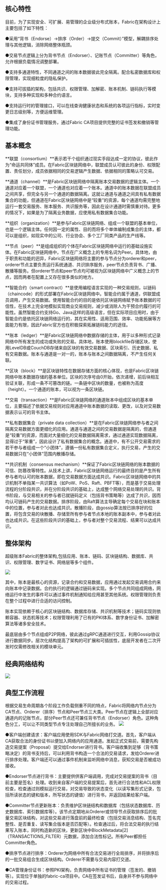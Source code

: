 ## 核心特性

目前，为了实现安全、可扩展、易管理的企业级分布式账本，Fabric在架构设计上主要包括了如下特性：

●采用“背书（Endorse）->排序（Order）->提交（Commit）”模型，解耦排序处理与其他逻辑，消除网络整体瓶颈。

●交易节点逻辑上分为背书节点（Endorser）、记账节点（Committer）等角色，允许根据负载情况调整部署。

●支持多通道特性，不同通道之间的账本数据彼此完全隔离。配合私密数据库和权限管理，实现细粒度的隐私保护。

●支持可拔插的架构，包括共识、权限管理、加解密、账本机制、链码执行等模块，支持多种实现和多种合约语言。

●支持运行时的管理接口，可以在线查询健康状态和系统的各项运行指标，实时变更日志级别等，方便运维管理。

●集成了身份证书管理服务，通过Fabric CA项目提供完整的证书签发和撤销等管理功能。

## 基本概念

**联盟（consortium）**表示若干个组织通过现实手段达成一定的协议，彼此作为“命运共同体”成员。在Fabric区块链网络中，联盟成员认可彼此的身份、权限配置、责任划分，成员依据相同的交易逻辑产生数据、依据相同的策略认可交易。

**通道（channel）**是Fabric区块链网络中隔离账本交易数据的逻辑主体。一个通道对应着一个联盟，一个通道也对应着一个账本。通道中的账本数据在联盟成员之间共享，但完全与另一个通道的数据隔离。这就让通道与通道之间具有私有数据集合的功能，但通道在Fabric区块链网络中是“较重”的资源，每个通道均需完整地运行一套交易服务、账本服务、共识服务等，因此在设计通道时需慎重对待。更多的情况下，如果是为了隔离业务数据，应使用私有数据集合功能。

**组织（organization）**是参与Fabric区块链网络、组成一个联盟的基本单位，也是一个逻辑主体。任何因一定的属性、目的而将多个单体编制成集合的主体，都可以是组织，如现实中的公司、行业协会、多个工厂同类产品的生产线等。

**节点（peer）**是组成组织的个体在Fabric区块链网络中运行的基础设施实体。在Fabric区块链网络中，节点在广义概念上的专用名词为Peer。具体地，由于职责和功能的迥异，Fabric区块链网络将主要的参与节点分为orderer和peer，orderer节点主要负责运行系统通道、共识排序服务，peer节点负责背书、广播、散播等服务。但orderer节点和peer节点均可被视为区块链网络中广义概念上的节点，因而两者在配置上又存在很多类似的地方。

**智能合约（smart contract）**是使用编程语言实现的一种交易规则，以链码（chaincode）的形式部署在Fabric区块链网络中。智能合约属于通道，供联盟成员调用，产生交易数据。使用智能合约的目的是依托区块链网络赋予账本数据的可信性，在技术上完全地模拟实现商业交易规则，减少或消除人为干预合约履行的可能性。虽然智能合约支持Go、Java这样的高级语言，但在实际项目应用时，由于智能合约是依托区块链网络运行的，其在实用性、适用范围、效率、功能拓展等方面能力有限，因此Fabric官方也在积极探索拓展链码能力的途径。

**账本（ledger）**是Fabric区块链网络中数据存储的主体，用于以多种形式记录网络中所有发生的成功或失败的交易。具体地，账本使用blockfile存储区块，使用LevelDB或CouchDB存储来自区块的有效交易数据、区块索引、历史数据、私有交易数据。账本与通道是一对一的，账本与账本之间数据隔离，不产生任何关联。

**区块（block）**是区块链特性在数据存储方面的核心体现，也是Fabric区块链网络中账本数据存储的基本单位。区块的次序号由0开始，依次递增，前后块相互验证关联，形成一条不可篡改的链。一条链中区块的数量，也被称为高度（height）。一个通道的账本，可以视为一条区块链。

**交易（transaction）**是Fabric区块链网络的通道账本中组成区块的基本单位，主要描述了依据交易规则对应用通道中账本数据的读取、更改，以及对交易数据表示认可的背书主体。

**私有数据集合（private data collection）**是在Fabric区块链网络参与者之间隔离交易数据方面更细化的应用。通道与通道之间的交易数据是隔离的，但通道是“较重”的资源，而面对大量细化的交易数据隔离需求，通过通道实现数据隔离，显得过于“笨重”，因此设计了私有数据集合的概念。通道中，有不公开交易需求的若干参与者组成一个“小团体”，遵循一份私有数据集合定义，执行交易，产生的交易数据只在“小团体”范围内散播存储。

**共识机制（consensus mechanism）**保证了Fabric区块链网络的账本数据的可信、防篡改等特性。从技术上讲，Fabric区块链网络运行的最终目的是产生所有参与者均认可的账本数据，即在交易数据方面达成共识。Fabric区块链网络中的共识机制不单指某一共识算法（如PoW、PoS、Raft、PBFT等），而是基于交易处理流程的分阶段共识，并在分阶段共识的基础上，达成整个网络交易处理的共识。背书阶段，与交易相关的参与者已就链码定义（包括背书策略等）达成了共识，因而均认可链码产生的交易数据。排序阶段，由Raft算法主导确定每个交易在块和账本中的位置，参与者对此也达成共识。散播阶段，由gossip算法按已排序好的位置，将包含交易的块散播、存储至所有参与者节点本地的账本副本中，参与者对此也达成共识。在这些阶段共识的基础上，参与者对整个交易流程、结果可以达成共识。

## 整体架构

超级账本Fabric的整体架构,包括应用、账本、链码、区块链结构、数据库、共识、权限管理、数字证书、网络层等多个组件。

![](https://oscimg.oschina.net/oscnet/up-f1434e1dc9002fa1e998b496ee196deadb0.png)

其中，账本是最核心的资源，记录合约和交易数据，应用通过发起交易调用合约来向账本中记录数据。合约执行的逻辑通过链码来实现。多个节点共同组成网络，网络运行中发生的事件可以通过事件机制通知给应用甚至其他系统。权限管理则负责在整个过程中进行合适的访问控制。

账本实现依赖于核心的区块链结构、数据库存储、共识机制等技术；链码实现则依赖容器、状态机等技术；权限管理利用了已有的PKI体系、数字身份证书、加解密算法等诸多安全技术。

最底层由多个节点组成P2P网络，彼此通过gRPC通道进行交互，利用Gossip协议进行数据同步。层次化结构提高了架构的可扩展和可插拔性，底层开发者在二次开发时仅需修改相关的模块单元。

## 经典网络结构

![](https://res.weread.qq.com/wrepub/epub_43663948_2)

## 典型工作流程

根据交易生命周期各个阶段工作负载侧重不同的特点，Fabric将网络内节点分为CA节点、Orderer（排序）节点和Peer节点三大类。Peer节点在逻辑上全部对应通道内的记账节点，部分Peer节点还可兼任背书节点（Endorser）角色。这种角色分工，可以让不同类型节点专注处理自己所擅长的业务。
![](https://oscimg.oschina.net/oscnet/up-dc096bea0c569bd33d6e14cb7729820f2d1.png)

●客户端创建请求：客户端应用使用SDK与Fabric网络打交道。首先，客户端从CA获取合法的身份证书以便加入网络内的应用通道。发起正式交易前，需要先构造交易提案（Proposal）提交给Endorser进行背书。客户端收集到足够（背书策略决定）的背书支持后，可以利用背书构造一个合法的交易请求，发给Orderer进行排序处理。客户端还可以通过事件机制来监听网络中消息，获知交易是否被成功接收。

●Endorser节点进行背书：主要提供供客户端调用，完成对交易提案的背书（目前主要是签名）处理。收到来自客户端的交易提案后，首先进行合法性和ACL权限检查，检查通过则模拟运行交易，对交易导致的状态变化（以读写集形式记录，包括所读状态的键和版本，所写状态的键值）进行背书，并返回结果给客户端。

●Committer节点更新账本：负责维护区块链结构和数据库（包括状态数据库、历史数据库、索引数据库等）。该节点定期地从Orderer或领导节点获取排序后的批量交易区块结构，对这些交易进行落盘前的最终检查（包括交易消息结构、签名完整性、是否重复、读写集合版本是否匹配等）。检查通过后，将合法交易的执行结果写入账本，同时构造新的区块，更新区块中BlockMetadata[2]（TRANSACTIONS_FILTER）元数据，添加合法性标记。所有Peer都担任Committer角色。

●排序节点进行排序：Orderer为网络中所有合法交易进行全局排序，并将排序后的一批交易组合生成区块结构。Orderer不需要与交易内容打交道。

●CA管理身份证书：参照PKI架构，负责网络中所有证书的管理（签发的、撤销等）。实现位于单独的fabric-ca项目中。CA在签发证书后，自身并不参与网络中的交易过程。
	